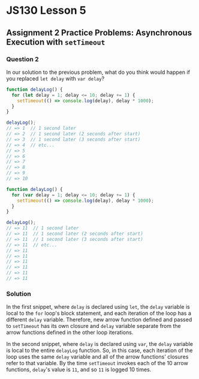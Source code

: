 # JS130 Lesson 5

## Assignment 2 Practice Problems: Asynchronous Execution with `setTimeout`

### Question 2

In our solution to the previous problem, what do you think would happen if you
replaced `let delay` with `var delay`?

```js
function delayLog() {
  for (let delay = 1; delay <= 10; delay += 1) {
    setTimeout(() => console.log(delay), delay * 1000);
  }
}

delayLog();
// => 1  // 1 second later
// => 2  // 1 second later (2 seconds after start)
// => 3  // 1 second later (3 seconds after start)
// => 4  // etc...
// => 5
// => 6
// => 7
// => 8
// => 9
// => 10
```

```js
function delayLog() {
  for (var delay = 1; delay <= 10; delay += 1) {
    setTimeout(() => console.log(delay), delay * 1000);
  }
}

delayLog();
// => 11  // 1 second later
// => 11  // 1 second later (2 seconds after start)
// => 11  // 1 second later (3 seconds after start)
// => 11  // etc...
// => 11
// => 11
// => 11
// => 11
// => 11
// => 11
```

### Solution

In the first snippet, where `delay` is declared using `let`, the `delay`
variable is local to the `for` loop's block statement, and each iteration of the
loop has a different `delay` variable. Therefore, new arrow function defined and
passed to `setTimeout` has its own closure and `delay` variable separate from
the arrow functions defined in the other loop iterations.

In the second snippet, where `delay` is declared using `var`, the `delay`
variable is local to the entire `delayLog` function. So, in this case, each
iteration of the loop uses the same `delay` variable and all of the arrow
functions' closures refer to that variable. By the time `setTimeout` invokes
each of the 10 arrow functions, `delay`'s value is `11`, and so `11` is logged
10 times.

